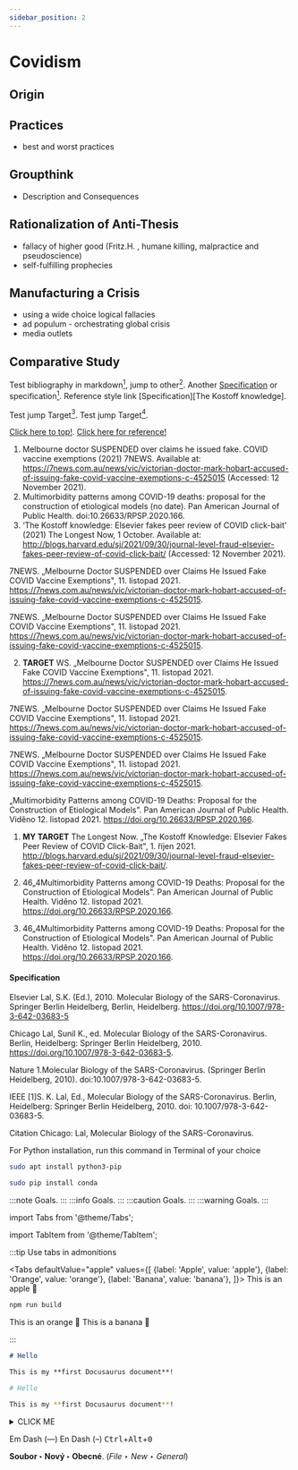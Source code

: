```yaml
---
sidebar_position: 2
---
```


# Covidism
## Origin
## Practices
- best and worst practices
## Groupthink
- Description and Consequences
## Rationalization of Anti-Thesis
- fallacy of higher good (Fritz.H. , humane killing, malpractice and pseudoscience)
- self-fulfilling prophecies
## Manufacturing a Crisis
- using a wide choice logical fallacies
- ad populum - orchestrating global crisis
- media outlets
## Comparative Study
Test bibliography in markdown[<sup>1</sup>](#abcde), jump to other[<sup>2</sup>](#def). Another [Specification](#specification) or specification[<sup>1</sup>](#specification). Reference style link [Specification][The Kostoff knowledge].

Test jump Target[<sup>3</sup>](#gh). Test jump Target[<sup>4</sup>](#ij).

<a href="#">Click here to top!</a>. <a href="#Kostoff">Click here for reference!</a>

1. Melbourne doctor SUSPENDED over claims he issued fake. COVID vaccine exemptions (2021) 7NEWS. Available at: https://7news.com.au/news/vic/victorian-doctor-mark-hobart-accused-of-issuing-fake-covid-vaccine-exemptions-c-4525015 (Accessed: 12 November 2021).
2. Multimorbidity patterns among COVID-19 deaths: proposal for the construction of etiological models (no date). Pan American Journal of Public Health. doi:10.26633/RPSP.2020.166.
3. ‘The Kostoff knowledge: Elsevier fakes peer review of COVID click-bait’ (2021) The Longest Now, 1 October. Available at: http://blogs.harvard.edu/sj/2021/09/30/journal-level-fraud-elsevier-fakes-peer-review-of-covid-click-bait/ (Accessed: 12 November 2021).


7NEWS. „Melbourne Doctor SUSPENDED over Claims He Issued Fake COVID Vaccine Exemptions", 11. listopad 2021. https://7news.com.au/news/vic/victorian-doctor-mark-hobart-accused-of-issuing-fake-covid-vaccine-exemptions-c-4525015.

7NEWS. „Melbourne Doctor SUSPENDED over Claims He Issued Fake COVID Vaccine Exemptions", 11. listopad 2021. https://7news.com.au/news/vic/victorian-doctor-mark-hobart-accused-of-issuing-fake-covid-vaccine-exemptions-c-4525015.

2. **TARGET** WS. „Melbourne Doctor SUSPENDED over Claims He Issued <a name="def"> Fake COVID Vaccine Exemptions", </a> 11. listopad 2021. https://7news.com.au/news/vic/victorian-doctor-mark-hobart-accused-of-issuing-fake-covid-vaccine-exemptions-c-4525015.

7NEWS. „Melbourne Doctor SUSPENDED over Claims He Issued Fake COVID Vaccine Exemptions", 11. listopad 2021. https://7news.com.au/news/vic/victorian-doctor-mark-hobart-accused-of-issuing-fake-covid-vaccine-exemptions-c-4525015.

7NEWS. „Melbourne Doctor SUSPENDED over Claims He Issued Fake COVID Vaccine Exemptions", 11. listopad 2021. https://7news.com.au/news/vic/victorian-doctor-mark-hobart-accused-of-issuing-fake-covid-vaccine-exemptions-c-4525015.

„Multimorbidity Patterns among COVID-19 Deaths: Proposal for the Construction of Etiological Models". Pan American Journal of Public Health. Viděno 12. listopad 2021. https://doi.org/10.26633/RPSP.2020.166.

 1. **MY TARGET** The <a name="abcde"> Longest Now. </a> „The Kostoff Knowledge: Elsevier Fakes Peer Review of COVID Click-Bait", 1. říjen 2021. http://blogs.harvard.edu/sj/2021/09/30/journal-level-fraud-elsevier-fakes-peer-review-of-covid-click-bait/.


1. 46„4Multimorbidity Patterns among COVID-19 Deaths: Proposal for the Construction of Etiological Models". Pan American Journal of Public Health. Viděno 12. listopad 2021. https://doi.org/10.26633/RPSP.2020.166.

<a name="gh"></a>

3. 46„4Multimorbidity Patterns among COVID-19 Deaths: Proposal for the Construction of Etiological Models". Pan American Journal of Public Health. Viděno 12. listopad 2021. https://doi.org/10.26633/RPSP.2020.166.

#### Specification
<a name="ij"></a>
Elsevier Lal, S.K. (Ed.), 2010. Molecular Biology of the SARS-Coronavirus. Springer Berlin Heidelberg, Berlin, Heidelberg. https://doi.org/10.1007/978-3-642-03683-5

Chicago Lal, Sunil K., ed. Molecular Biology of the SARS-Coronavirus. Berlin, Heidelberg: Springer Berlin Heidelberg, 2010. https://doi.org/10.1007/978-3-642-03683-5.

Nature 1.Molecular Biology of the SARS-Coronavirus. (Springer Berlin Heidelberg, 2010). doi:10.1007/978-3-642-03683-5.

IEEE [1]S. K. Lal, Ed., Molecular Biology of the SARS-Coronavirus. Berlin, Heidelberg: Springer Berlin Heidelberg, 2010. doi: 10.1007/978-3-642-03683-5.

Citation Chicago: Lal, Molecular Biology of the SARS-Coronavirus.

For Python installation, run this command in Terminal of your choice

```bash
sudo apt install python3-pip
```

```bash
sudo pip install conda
```

:::note
Goals.
:::
:::info
Goals.
:::
:::caution
Goals.
:::
:::warning
Goals.
:::

import Tabs from '@theme/Tabs';

import TabItem from '@theme/TabItem';

:::tip Use tabs in admonitions

<Tabs
  defaultValue="apple"
  values={[
    {label: 'Apple', value: 'apple'},
    {label: 'Orange', value: 'orange'},
    {label: 'Banana', value: 'banana'},
  ]}>
  <TabItem value="apple">This is an apple 🍎

  ```bash
  npm run build
  ```
  </TabItem>
  <TabItem value="orange">This is an orange 🍊</TabItem>
  <TabItem value="banana">This is a banana 🍌</TabItem>
</Tabs>

:::

```md title="docs/hello.md"
# Hello

This is my **first Docusaurus document**!
```

```bash
# Hello

This is my **first Docusaurus document**!
```

<details><summary>CLICK ME</summary>
<p>

#### yes, even hidden code blocks!
chaptertest

```python
print("hello world!")
```

</p>
</details>

Em Dash (—) En Dash (–)
<kbd>Ctrl</kbd>+<kbd>Alt</kbd>+<kbd>0</kbd>

**Soubor ‣ Nový ‣ Obecné**. (*File ‣ New ‣ General*)
